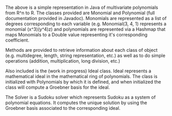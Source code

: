 The above is a simple representation in Java of multivariate polynomials from R^n to R. The classes provided are Monomial and Polynomial (full documentation provided in Javadoc). Monomials are represented as a list of degrees corresponding to each variable (e.g. Monomial(3, 4, 1) represents a monomial (x^3)(y^4)z) and polynomials are represented via a Hashmap that maps Monomials to a Double value representing it's corresponding coefficient.

Methods are provided to retrieve information about each class of object (e.g. multidegree, length, string representation, etc.) as well as to do simple operations (addition, multiplication, long division, etc.)

Also included is the (work in progress) Ideal class. Ideal represents a mathematical ideal in the mathematical ring of polynomials. The class is initialized with Polynomials by which it is defined, and when initialized the class will compute a Groebner basis for the ideal.

The Solver is a Sudoku solver which represents Sudoku as a system of polynomial equations. It computes the unique solution by using the Groebner basis associated to the corresponding ideal.

